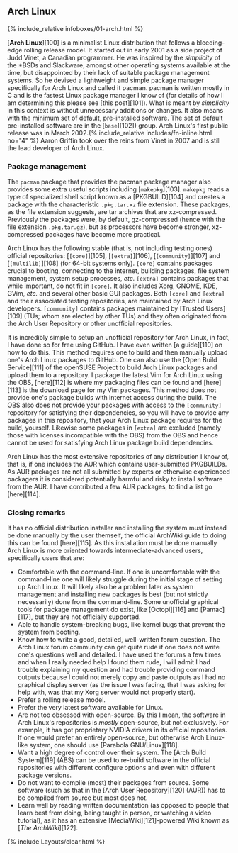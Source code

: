 ## Arch Linux
{% include_relative infoboxes/01-arch.html %}

[**Arch Linux**][100] is a minimalist Linux distribution that follows a bleeding-edge rolling release model. It started out in early 2001 as a side project of Judd Vinet, a Canadian programmer. He was inspired by the *simplicity* of the &#42;BSDs and Slackware, amongst other operating systems available at the time, but disappointed by their lack of suitable package management systems. So he devised a lightweight and simple package manager specifically for Arch Linux and called it pacman. pacman is written mostly in C and is the fastest Linux package manager I know of (for details of how I am determining this please see [this post][101]). What is meant by *simplicity* in this context is without unnecessary additions or changes. It also means with the minimum set of default, pre-installed software. The set of default pre-installed software are in the [`base`][102]) group. Arch Linux's first public release was in March 2002.{% include_relative includes/fn-inline.html no="4" %} Aaron Griffin took over the reins from Vinet in 2007 and is still the lead developer of Arch Linux.

### Package management
The `pacman` package that provides the pacman package manager also provides some extra useful scripts including [`makepkg`][103]. `makepkg` reads a type of specialized shell script known as a [PKGBUILD][104] and creates a package with the characteristic `.pkg.tar.xz` file extension. These packages, as the file extension suggests, are tar archives that are xz-compressed. Previously the packages were, by default, gz-compressed (hence with the file extension `.pkg.tar.gz`), but as processors have become stronger, xz-compressed packages have become more practical.

Arch Linux has the following stable (that is, not including testing ones) official repositories: [`[core]`][105], [`[extra]`][106], [`[community]`][107] and [`[multilib]`][108] (for 64-bit systems only). `[core]` contains packages crucial to booting, connecting to the internet, building packages, file system management, system setup processes, *etc.* `[extra]` contains packages that while important, do not fit in `[core]`. It also includes Xorg, GNOME, KDE, GVim, *etc.* and several other basic GUI packages. Both `[core]` and `[extra]` and their associated testing repositories, are maintained by Arch Linux developers. `[community]` contains packages maintained by [Trusted Users][109] (TUs; whom are elected by other TUs) and they often originated from the Arch User Repository or other unofficial repositories.

It is incredibly simple to setup an unofficial repository for Arch Linux, in fact, I have done so for free using GitHub. I have even written [a guide][110] on how to do this. This method requires one to build and then manually upload one's Arch Linux packages to GitHub. One can also use the [Open Build Service][111] of the openSUSE Project to build Arch Linux packages and upload them to a repository. I package the latest Vim for Arch Linux using the OBS, [here][112] is where my packaging files can be found and [here][113] is the download page for my Vim packages. This method does not provide one's package builds with internet access during the build. The OBS also does not provide your packages with access to the `[community]` repository for satisfying their dependencies, so you will have to provide any packages in this repository, that your Arch Linux package requires for the build, yourself. Likewise some packages in `[extra]` are excluded (namely those with licenses incompatible with the OBS) from the OBS and hence cannot be used for satisfying Arch Linux package build dependencies. 

Arch Linux has the most extensive repositories of any distribution I know of, that is, if one includes the AUR which contains user-submitted PKGBUILDs. As AUR packages are not all submitted by experts or otherwise experienced packagers it is considered potentially harmful and risky to install software from the AUR. I have contributed a few AUR packages, to find a list go [here][114].

### Closing remarks
It has no official distribution installer and installing the system must instead be done manually by the user themself, the official ArchWiki guide to doing this can be found [here][115]. As this installation must be done manually Arch Linux is more oriented towards intermediate-advanced users, specifically users that are:

* Comfortable with the command-line. If one is uncomfortable with the command-line one will likely struggle during the initial stage of setting up Arch Linux. It will likely also be a problem later as system management and installing new packages is best (but not strictly necessarily) done from the command-line. Some unofficial graphical tools for package management do exist, like [Octopi][116] and [Pamac][117], but they are not officially supported.
* Able to handle system-breaking bugs, like kernel bugs that prevent the system from booting.
* Know how to write a good, detailed, well-written forum question. The Arch Linux forum community can get quite rude if one does not write one's questions well and detailed. I have used the forums a few times and when I really needed help I found them rude, I will admit I had trouble explaining my question and had trouble providing command outputs because I could not merely copy and paste outputs as I had no graphical display server (as the issue I was facing, that I was asking for help with, was that my Xorg server would not properly start).
* Prefer a rolling release model.
* Prefer the very latest software available for Linux.
* Are not too obsessed with open-source. By this I mean, the software in Arch Linux's repositories is *mostly* open-source, but not exclusively. For example, it has got proprietary NVIDIA drivers in its official repositories. If one would prefer an entirely open-source, but otherwise Arch Linux-like system, one should use [Parabola GNU/Linux][118].
* Want a high degree of control over their system. The [Arch Build System][119] (ABS) can be used to re-build software in the official repositories with different configure options and even with different package versions.
* Do not want to compile (most) their packages from source. Some software (such as that in the [Arch User Repository][120] (AUR)) has to be compiled from source but most does not.
* Learn well by reading written documentation (as opposed to people that learn best from doing, being taught in person, or watching a video tutorial), as it has an extensive [MediaWiki][121]-powered Wiki known as [*The ArchWiki*][122].

{% include Layouts/clear.html %}
